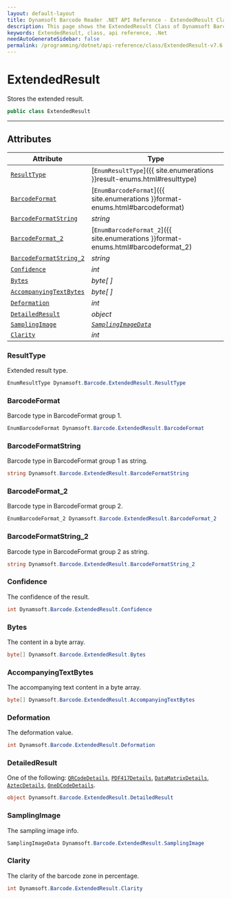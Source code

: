 ```yaml
---
layout: default-layout
title: Dynamsoft Barcode Reader .NET API Reference - ExtendedResult Class
description: This page shows the ExtendedResult Class of Dynamsoft Barcode Reader for .NET SDK.
keywords: ExtendedResult, class, api reference, .Net
needAutoGenerateSidebar: false
permalink: /programming/dotnet/api-reference/class/ExtendedResult-v7.6.0.html
---
```



# ExtendedResult
Stores the extended result. 

```C#
public class ExtendedResult
```  

---

## Attributes
  
| Attribute | Type |
|---------- | ---- |
| [`ResultType`](#resulttype) | [`EnumResultType`]({{ site.enumerations }}result-enums.html#resulttype) |
| [`BarcodeFormat`](#barcodeformat) | [`EnumBarcodeFormat`]({{ site.enumerations }}format-enums.html#barcodeformat) |
| [`BarcodeFormatString`](#barcodeformatstring) | *string* |
| [`BarcodeFormat_2`](#barcodeformat_2) | [`EnumBarcodeFormat_2`]({{ site.enumerations }}format-enums.html#barcodeformat_2) |
| [`BarcodeFormatString_2`](#barcodeformatstring_2) | *string* | 
| [`Confidence`](#confidence) | *int* | 
| [`Bytes`](#bytes) | *byte[ ]* | 
| [`AccompanyingTextBytes`](#accompanyingtextbytes) | *byte[ ]* | 
| [`Deformation`](#deformation) | *int* | 
| [`DetailedResult`](#detailedresult) | *object* |
| [`SamplingImage`](#samplingimage) | *[`SamplingImageData`](SamplingImageData.md)* |
| [`Clarity`](#clarity) | *int* | 

### ResultType
Extended result type. 

```C#
EnumResultType Dynamsoft.Barcode.ExtendedResult.ResultType
```

### BarcodeFormat
Barcode type in BarcodeFormat group 1. 

```C#
EnumBarcodeFormat Dynamsoft.Barcode.ExtendedResult.BarcodeFormat
```

### BarcodeFormatString
Barcode type in BarcodeFormat group 1 as string.

```C#
string Dynamsoft.Barcode.ExtendedResult.BarcodeFormatString
```

### BarcodeFormat_2
Barcode type in BarcodeFormat group 2.

```C#
EnumBarcodeFormat_2 Dynamsoft.Barcode.ExtendedResult.BarcodeFormat_2
```
 
### BarcodeFormatString_2
Barcode type in BarcodeFormat group 2 as string.

```C#
string Dynamsoft.Barcode.ExtendedResult.BarcodeFormatString_2
```

### Confidence
The confidence of the result.

```C#
int Dynamsoft.Barcode.ExtendedResult.Confidence
```

### Bytes
The content in a byte array.

```C#
byte[] Dynamsoft.Barcode.ExtendedResult.Bytes
```

### AccompanyingTextBytes
The accompanying text content in a byte array.

```C#
byte[] Dynamsoft.Barcode.ExtendedResult.AccompanyingTextBytes
```

### Deformation
The deformation value.

```C#
int Dynamsoft.Barcode.ExtendedResult.Deformation
```

### DetailedResult
One of the following: [`QRCodeDetails`](QRCodeDetails.md), [`PDF417Details`](PDF417Details.md), [`DataMatrixDetails`](DataMatrixDetails.md), [`AztecDetails`](AztecDetails.md), [`OneDCodeDetails`](OneDCodeDetails.md).

```C#
object Dynamsoft.Barcode.ExtendedResult.DetailedResult
```

### SamplingImage
The sampling image info.

```C#
SamplingImageData Dynamsoft.Barcode.ExtendedResult.SamplingImage
```
 
### Clarity
The clarity of the barcode zone in percentage.

```C#
int Dynamsoft.Barcode.ExtendedResult.Clarity
```

